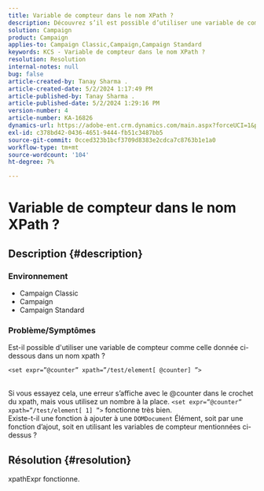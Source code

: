```yaml
---
title: Variable de compteur dans le nom XPath ?
description: Découvrez s’il est possible d’utiliser une variable de compteur comme celle d’un nom xpath.
solution: Campaign
product: Campaign
applies-to: Campaign Classic,Campaign,Campaign Standard
keywords: KCS - Variable de compteur dans le nom XPath ?
resolution: Resolution
internal-notes: null
bug: false
article-created-by: Tanay Sharma .
article-created-date: 5/2/2024 1:17:49 PM
article-published-by: Tanay Sharma .
article-published-date: 5/2/2024 1:29:16 PM
version-number: 4
article-number: KA-16826
dynamics-url: https://adobe-ent.crm.dynamics.com/main.aspx?forceUCI=1&pagetype=entityrecord&etn=knowledgearticle&id=2fc2f359-8608-ef11-9f8a-6045bd026dc7
exl-id: c378bd42-0436-4651-9444-fb51c3487bb5
source-git-commit: 0cced323b1bcf3709d8383e2cdca7c8763b1e1a0
workflow-type: tm+mt
source-wordcount: '104'
ht-degree: 7%

---
```


# Variable de compteur dans le nom XPath ?

## Description {#description}


### Environnement

- Campaign Classic
- Campaign
- Campaign Standard


### Problème/Symptômes

Est-il possible d&#39;utiliser une variable de compteur comme celle donnée ci-dessous dans un nom xpath ?


```
<set expr=”@counter” xpath=”/test/element[ @counter] ”>
```

<br>Si vous essayez cela, une erreur s’affiche avec le @counter dans le crochet du xpath, mais vous utilisez un nombre à la place. `<set expr=”@counter” xpath=”/test/element[ 1] ”>` fonctionne très bien.<br>Existe-t-il une fonction à ajouter à une `DOMDocument` Élément, soit par une fonction d’ajout, soit en utilisant les variables de compteur mentionnées ci-dessus ?

## Résolution {#resolution}


xpathExpr fonctionne.
